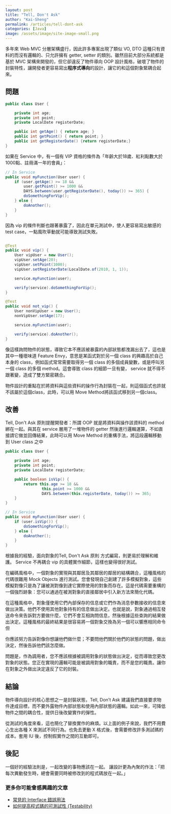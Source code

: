 ```yaml
---
layout: post
title: "Tell, Don't Ask"
author: "Kai-Sheng"
permalink: /articles/tell-dont-ask
categories: [Java]
image: /assets/image/site-image-small.png
--- 
```

  
多年來 Web MVC 分層架構盛行，因此許多專案出現了類似 VO, DTO 這種只有資料的而沒有邏輯的、只允許擁有 getter, setter 的類別。雖然目前大部分系統都是基於 MVC 架構來開發的，但它卻違反了物件導向 OOP 設計風格，破壞了物件的封裝特性，讓開發者更容易寫出**程序式導向**的設計，讓它的和這個對象緊耦合起來。

## **問題**


```java
public class User {

    private int age;
    private int point;
    private LocalDate registerDate;

    public int getAge() { return age; }
    public int getPoint() { return point; }
    public int getRegisterDate() {return registerDate;}
}
```

如果在 Service 中，有一個有 VIP 資格的條件為「年齡大於18歲、紅利點數大於1000點、註冊滿一年的會員」：

```java
// In Service
public void myFunction(User user) {
    if (user.getAge() >= 18 &&
        user.getPoint() >= 1000 &&
        DAYS.between(user.getRegisterDate(), today()) >= 365) {
        doSomethingForVip();
    } else {
        doAnother();
    }    
}
```

因為 vip 的條件判斷也跟著暴露了，因此在單元測試中，使人更容易寫出敏感的 test case，一點風吹草動就可能導致測試失敗。

```java

@Test
public void vip() {
    User vipUser = new User();
    vipUser.setAge(20);
    vipUser.setPoint(1000);
    vipUser.setRegisterDate(LocalDate.of(2010, 1, 1));

    service.myFunction(user);

    verify(service).doSomethingForVip();
}

@Test
public void not_vip() {
    User nonVipUser = new User();
    nonVipUser.setAge(17);

    service.myFunction(user);

    verify(service).doAnother();
}

```

像這樣詢問物件的狀態，導致它本不應該被暴露的內部狀態都洩漏出去了，這也是其中一種壞味道 Feature Envy，意思是某函式對於另一個 class 的興趣高於自己本身的 class，例如函式常常需要取得另一個 class 的多個成員變數，或是呼叫另一個 class 的多個 method。這會導致 class 的細節一旦有變， service 就不得不跟著變，造成了雙方緊密耦合。

物件設計的重點在於將資料與這些資料的操作行為封裝在一起，則這個函式也許就不該屬於這個class，此時，可以用 Move Method將該函式移到另一個class。 

## **改善**
Tell, Don't Ask 原則提醒開發者：所謂 OOP 就是將資料與操作該資料的 method 綁在一起。與其在 service 層用了一堆物件的 getter 然後進行邏輯運算，不如直接請它做並回傳結果，此時可以用 Move Method 的重構手法，將這段邏輯移動到 User class 之中

```java
public class User {

    private int age;
    private int point;
    private LocalDate registerDate;

    public boolean isVip() {
        return this.age >= 18 &&
                this.point >= 1000 &&
                DAYS.between(this.registerDate, today()) >= 365;
    }
}
```

```java
// In Service
public void myFunction(User user) {
    if (user.isVip()) {
        doSomethingForVip();
    } else {
        doAnother();
    }
}
```


根據我的經驗，面向對象的Tell, Don't Ask 原則 方式編寫，則更易於理解和維護。
Service 不再耦合 vip 的具體實作細節，這樣也變得很好測試。


在編碼風格中，一個對象的實現與其鄰居及其鄰居的鄰居的結構耦合，這種風格的代碼很難用 Mock Objects 進行測試。您會發現自己創建了許多模擬對象，這些模擬對像只是為了讓被測對像到達它實際使用的對象而存在。這是代碼需要重構的一個強烈跡象：您可以通過在被測對象的直接鄰居中引入新方法來簡化代碼。


在這種風格中，對象僅使用它們內部保存的信息或它們作為消息參數接收的信息來做出決策。他們不使用其他對象持有的信息做出決定。也就是說，對象通過相互發送命令來告訴對方要做什麼，它們不會互相詢問信息，然後根據這些查詢的結果做出決定。這種風格的最終結果是很容易將一個對象交換為另一個可以響應相同命令但


你應該努力告訴對像你想讓他們做什麼；不要問他們關於他們的狀態的問題，做出決定，然後告訴他們該怎麼做。

問題是，作為調用者，您不應該根據被調用對象的狀態做出決定，從而導致您更改對象的狀態。您正在實現的邏輯可能是被調用對象的職責，而不是您的職責。讓你在對象之外做出決定違反了它的封裝。

 

## 結論
物件導向設計的核心思想之一是封裝狀態，Tell, Don’t Ask 建議我們直接要求物件達成目標，而不要外露物件內部狀態和使用內部狀態的邏輯。如此一來，可降低物件之間的耦合性，提供日後改變實作的彈性。

從測試的角度來看，這也簡化了替換實作的麻煩。以上面的例子來說，我們不用費心生出各種 X 來測試不同行為。也免去更動 X 格式後，會需要修改許多測試碼的成本。套用 IU 後，控制假實作之間的互動即可。

## **後記**
一個好的經驗法則是，一起改變的事物應該在一起。
讓設計更為內聚的作法：「把每次異動發生時，總會需要同時被修改到的程式碼放在一起。」

### **更多你可能會感興趣的文章**
- [常見的 Interface 錯誤用法](/articles/anti-pattern-of-java-interface-impl-style)
- [如何提高程式碼的可測試性 (Testability)](/articles/testability)